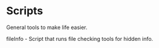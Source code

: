 # Scripts

General tools to make life easier. 

fileInfo - Script that runs file checking tools for hidden info. 
